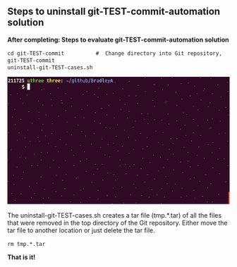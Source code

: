 ## Steps to uninstall git-TEST-commit-automation solution

**After completing: Steps to evaluate git-TEST-commit-automation solution**


    cd git-TEST-commit          #  Change directory into Git repository, git-TEST-commit
    uninstall-git-TEST-cases.sh    

<img id="Steps git-TEST-commit-automation-2-1.gif" src="../images/git-TEST-commit-automation-2-1.gif" >

The uninstall-git-TEST-cases.sh creates a tar file (tmp.\*.tar) of all the files that were removed in the top directory of the Git repository.  Either move the tar file to another location or just delete the tar file.

    rm tmp.*.tar

**That is it!**
